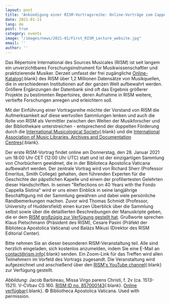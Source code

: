 ```yaml
---
layout: post
title: "Ankündigung einer RISM-Vortragsreihe: Online-Vorträge zum Cappella Sistina-Bestand in RISM"
date: 2021-01-11
lang: de
post: true
category: events
image: "/images/news/2021-01/First_RISM_Lecture_website.jpg"
email: ''
author: ''
---
```


Das Répertoire International des Sources Musicales (RISM) ist seit langem ein unverzichtbares Forschungsinstrument für Musikwissenschaftler und praktizierende Musiker. Derzeit umfasst der frei zugängliche [Online-Katalog](https://opac.rism.info/index.php?id=4){:blank} des RISM über 1,2 Millionen Datensätze von Musikquellen, die in verschiedenen Institutionen auf der ganzen Welt aufbewahrt werden. Größere Ergänzungen der Datenbank sind oft das Ergebnis größerer Projekte zu bestimmten Repertoires, deren Aufnahme in RISM weitere, vertiefte Forschungen anregen und erleichtern soll. 

Mit der Einführung einer Vortragsreihe möchte der Vorstand von RISM die Aufmerksamkeit auf diese wertvollen Sammlungen lenken und auch die Rolle von RISM als Vermittler zwischen den Welten der Musikforscher und der Bibliothekare unterstreichen - entsprechend der doppelten Förderung durch die [International Musicological Society](https://www.musicology.org/){:blank} und die [International Association of Music Libraries, Archives and Documentation Centres](https://www.iaml.info/){:blank}.

Der erste RISM-Vortrag findet online am Donnerstag, den 28. Januar 2021 um 18:00 Uhr CET (12:00 Uhr UTC) statt und ist der einzigartigen Sammlung von Chorbüchern gewidmet, die in der Biblioteca Apostolica Vaticana aufbewahrt werden. Der zentrale Vortrag wird von Richard Sherr (Professor Emeritus, Smith College) gehalten, dem führenden Experten für die Geschichte der päpstlichen Kapelle und einem der profiliertesten Gelehrten dieser Handschriften. In seinen "Reflections on 40 Years with the Fondo Cappella Sistina" wird er uns einen Einblick in seine langjährige Beschäftigung mit der Sammlung gewähren und dabei viele persönliche Randbemerkungen machen. Zuvor wird Thomas Schmidt (Professor, University of Huddersfield) einen kurzen Überblick über die Sammlung selbst sowie über die detaillierten Beschreibungen der Manuskripte geben, die er dem [RISM großzügig zur Verfügung gestellt hat](/library_collections/2020/10/08/the-fondo-cappella-sistina-in-rism.html). Grußworte sprechen Klaus Pietschmann (Präsident des RISM), Cesare Pasini (Präfekt der Biblioteca Apostolica Vaticana) und Balázs Mikusi (Direktor des RISM Editorial Center).

Bitte nehmen Sie an dieser besonderen RISM-Veranstaltung teil. Alle sind herzlich eingeladen, sich kostenlos anzumelden, indem Sie eine E-Mail an [contact@rism.info](mailto:contact@rism.info){:blank} senden. Ein Zoom-Link für das Treffen wird allen Teilnehmern im Vorfeld des Vortrags zugesandt. Die Veranstaltung wird aufgezeichnet und anschießend über den [RISM's YouTube channel](https://www.youtube.com/channel/UCWLRkiqVuq8BrYbCArubi_w){:blank} zur Verfügung gestellt.


*Abbildung*: Jacob Barbireau, Missa Virgo parens Christi, f. 2v (ca. 1513-1521). V-CVbav CS 160. [RISM ID no. 857000143](https://opac.rism.info/search?id=857000143&View=rism){:blank}. [Online verfügbar](https://digi.vatlib.it/view/MSS_Capp.Sist.160/0008){:blank}. © Bibliotheca Apostolica Vaticana. Used with permission. 


